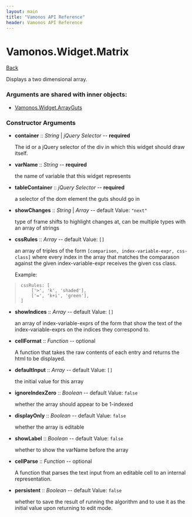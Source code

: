 ```yaml
---
layout: main
title: "Vamonos API Reference"
header: Vamonos API Reference
---
```



Vamonos.Widget.Matrix
=====================

[Back](index.html)

Displays a two dimensional array.


### Arguments are shared with inner objects:

 * [Vamonos.Widget.ArrayGuts](widget-arrayguts.html)


### Constructor Arguments

 * **container** :: *String* | *jQuery Selector* -- **required**

    The id or a jQuery selector of the div in which this widget should draw itself.



 * **varName** :: *String* -- **required**

    the name of variable that this widget represents



 * **tableContainer** :: *jQuery Selector* -- **required**

    a selector of the dom element the guts should go in



 * **showChanges** :: *String* | *Array* -- default Value: `"next"`

    type of frame shifts to highlight changes at, can be multiple types with an array of strings



 * **cssRules** :: *Array* -- default Value: `[]`

    an array of triples of the form `[comparison, index-variable-expr, css-class]` where every index in the array that matches the comparason against the given index-variable-expr receives the given css class.

    Example:

>     cssRules: [
>         ['>', 'k', 'shaded'],
>         ['=', 'k+i', 'green'],
>     ]



 * **showIndices** :: *Array* -- default Value: `[]`

    an array of index-variable-exprs of the form that show the text of the index-variable-exprs on the indices they correspond to.



 * **cellFormat** :: *Function* -- optional

    A function that takes the raw contents of each entry and returns the html to be displayed.



 * **defaultInput** :: *Array* -- default Value: `[]`

    the initial value for this array



 * **ignoreIndexZero** :: *Boolean* -- default Value: `false`

    whether the array should appear to be 1-indexed



 * **displayOnly** :: *Boolean* -- default Value: `false`

    whether the array is editable



 * **showLabel** :: *Boolean* -- default Value: `false`

    whether to show the varName before the array



 * **cellParse** :: *Function* -- optional

    A function that parses the text input from an editable cell to an internal representation.



 * **persistent** :: *Boolean* -- default Value: `false`

    whether to save the result of running the algorithm and to use it as the initial value upon returning to edit mode.



